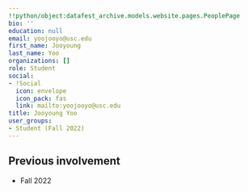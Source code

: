```yaml
---
!!python/object:datafest_archive.models.website.pages.PeoplePage
bio: ''
education: null
email: yoojooyo@usc.edu
first_name: Jooyoung
last_name: Yoo
organizations: []
role: Student
social:
- !Social
  icon: envelope
  icon_pack: fas
  link: mailto:yoojooyo@usc.edu
title: Jooyoung Yoo
user_groups:
- Student (Fall 2022)
---
```



## Previous involvement

* Fall 2022


